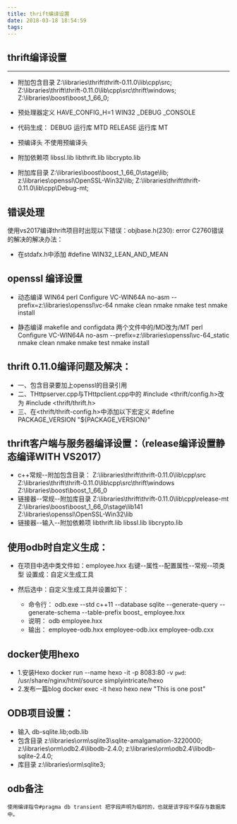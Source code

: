 ```yaml
---
title: thrift编译设置
date: 2018-03-18 18:54:59
tags:
---
```



## thrift编译设置

***

* 附加包含目录
		Z:\libraries\thrift\thrift-0.11.0\lib\cpp\src;
		Z:\libraries\thrift\thrift-0.11.0\lib\cpp\src\thrift\windows;
		Z:\libraries\boost\boost_1_66_0;


* 预处理器定义
    	HAVE_CONFIG_H=1
		WIN32
		_DEBUG
		_CONSOLE

* 代码生成：
		DEBUG  运行库 MTD
		RELEASE 运行库 MT


* 预编译头
		不使用预编译头



* 附加依赖项
		libssl.lib
		libthrift.lib
		libcrypto.lib

* 附加库目录
		Z:\libraries\boost\boost_1_66_0\stage\lib;
		z:\libraries\openssl\OpenSSL-Win32\lib;
		Z:\libraries\thrift\thrift-0.11.0\lib\cpp\Debug-mt;



## 错误处理

使用vs2017编译thrift项目时出现以下错误：objbase.h(230): error C2760错误的解决的解决办法：

* 在stdafx.h中添加
		#define WIN32_LEAN_AND_MEAN



## openssl 编译设置

* 动态编译
		WIN64
		perl Configure VC-WIN64A no-asm --prefix=z:\libraries\openssl\vc-64
		nmake clean
		nmake 
		nmake test
		nmake install


* 静态编译
		makefile and configdata 两个文件中的/MD改为/MT
		perl Configure VC-WIN64A no-asm --prefix=z:\libraries\openssl\vc-64_static
		nmake clean
		nmake
		nmake test
		nmake install



## thrift 0.11.0编译问题及解决：

* 一、包含目录要加上openssl的目录引用
* 二、THttpserver.cpp与THttpclient.cpp中的
		#include <thrift/config.h>改为
		#include <thrift/thrift.h>
* 三、在<thrift/thrift-config.h>中添加以下宏定义
		#define PACKAGE_VERSION  "${PACKAGE_VERSION}"




## thrift客户端与服务器编译设置：（release编译设置静态编译WITH VS2017）

* c++常规--附加包含目录：
		Z:\libraries\thrift\thrift-0.11.0\lib\cpp\src
		Z:\libraries\thrift\thrift-0.11.0\lib\cpp\src\thrift\windows
		Z:\libraries\boost\boost_1_66_0
* 链接器--常规--附加库目录
		Z:\libraries\thrift\thrift-0.11.0\lib\cpp\release-mt
		Z:\libraries\boost\boost_1_66_0\stage\lib141
		Z:\libraries\openssl\OpenSSL-Win32\lib
* 链接器--输入--附加依赖项
		libthrift.lib
		libssl.lib
		libcrypto.lib





## 使用odb时自定义生成：

* 在项目中选中类文件如：employee.hxx  右键--属性--配置属性--常规--项类型 设置成：自定义生成工具

* 然后选中：自定义生成工具并设置如下：

	* 命令行：
			odb.exe --std c++11 --database sqlite --generate-query --generate-schema --table-prefix boost_ employee.hxx
    * 说明：
			odb employee.hxx
    * 输出：
			employee-odb.hxx
			employee-odb.ixx
			employee-odb.cxx




## docker使用hexo

* 1.安装Hexo
		docker run --name hexo -it -p 8083:80 -v `pwd`: /usr/share/nginx/html/source simplyintricate/hexo
* 2.发布一篇blog
		docker exec -it hexo hexo new "This is one post"



## ODB项目设置：

* 输入
		db-sqlite.lib;odb.lib
* 包含目录
		z:\libraries\orm\sqlite3\sqlite-amalgamation-3220000;
        z:\libraries\orm\odb2.4\libodb-2.4.0;
        z:\libraries\orm\odb2.4\libodb-sqlite-2.4.0;
* 库目录
    	z:\libraries\orm\sqlite3\;


## odb备注
	使用编译指令#pragma db transient 把字段声明为临时的，也就是该字段不保存与数据库中。